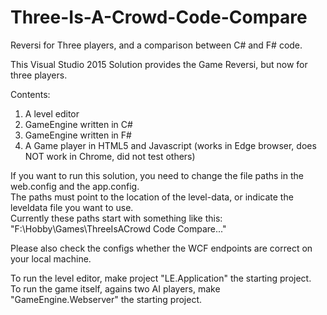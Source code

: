 # Three-Is-A-Crowd-Code-Compare
Reversi for Three players, and a comparison between C# and F# code.

This Visual Studio 2015 Solution provides the Game Reversi, but now for three players.

Contents:
  1. A level editor
  2. GameEngine written in C#
  3. GameEngine written in F#
  4. A Game player in HTML5 and Javascript (works in Edge browser, does NOT work in Chrome, did not test others)

If you want to run this solution, you need to change the file paths in the web.config and the app.config.  
The paths must point to the location of the level-data, or indicate the leveldata file you want to use.  
Currently these paths start with something like this: "F:\Hobby\Games\ThreeIsACrowd Code Compare\..."

Please also check the configs whether the WCF endpoints are correct on your local machine.

To run the level editor, make project "LE.Application" the starting project.  
To run the game itself, agains two AI players, make "GameEngine.Webserver" the starting project.  
